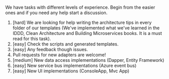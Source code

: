 We have tasks with different levels of experience. Begin from the easier ones and if you need any help start a discussion. 

1. [hard] We are looking for help writing the architecture tips in every folder of our templates (We've implemented what we've learned in the IDDD, Clean Architecture and Building Microservices books. It is a must read for this task).
1. [easy] Check the scripts and generated templates.
1. [easy] Any feedback though issues.
1. Pull requests for new adapters are welcome!
  1. [medium] New data access implementations (Dapper, Entity Framework) 
  1. [easy] New service bus implementations (Azure event bus)
  1. [easy] New UI implementations (ConsoleApp, Mvc App)
